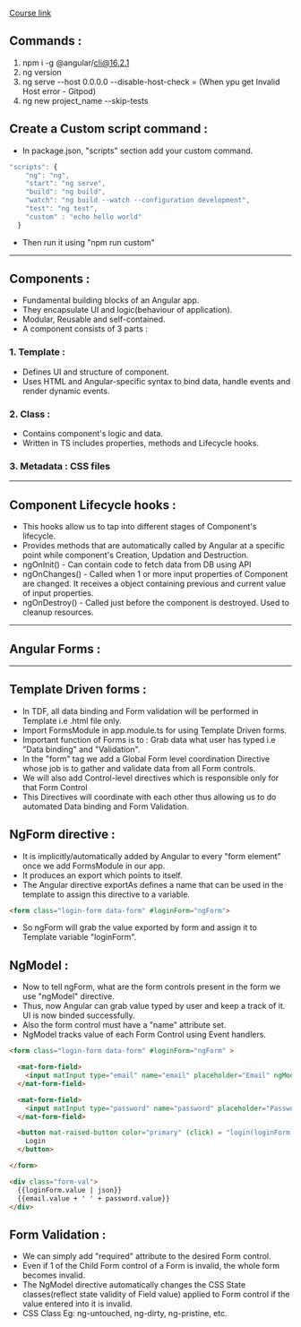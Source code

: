 [Course link](https://www.youtube.com/watch?v=VTEDh2pNSBQ&ab_channel=BoualiAli)

## Commands :

1. npm i -g @angular/cli@16.2.1
2. ng version
3. ng serve --host 0.0.0.0 --disable-host-check  = (When ypu get Invalid Host error - Gitpod)
4. ng new project_name --skip-tests

## Create a Custom script command :

- In package.json, "scripts" section add your custom command.

```js
"scripts": {
    "ng": "ng",
    "start": "ng serve",
    "build": "ng build",
    "watch": "ng build --watch --configuration development",
    "test": "ng test",
    "custom" : "echo hello world"
  }
```
- Then run it using "npm run custom"

---

## Components :

- Fundamental building blocks of an Angular app.
- They encapsulate UI and logic(behaviour of application).
- Modular, Reusable and self-contained.
- A component consists of 3 parts :

### 1. Template :

- Defines UI and structure of component.
- Uses HTML and Angular-specific syntax to bind data, handle events and render dynamic events.


### 2. Class :

- Contains component's logic and data.
- Written in TS includes properties, methods and Lifecycle hooks.

### 3. Metadata : CSS files

---

## Component Lifecycle hooks :

- This hooks allow us to tap into different stages of Component's lifecycle.
- Provides methods that are automatically called by Angular at a specific point while component's Creation, Updation and Destruction.
- ngOnInit() - Can contain code to fetch data from DB using API
- ngOnChanges() - Called when 1 or more input properties of Component are changed. It receives a object containing previous and current value of input properties.
- ngOnDestroy() - Called just before the component is destroyed. Used to cleanup resources.


---
## Angular Forms :
---

## Template Driven forms :

- In TDF, all data binding and Form validation will be performed in Template i.e .html file only.
- Import FormsModule in app.module.ts for using Template Driven forms.
- Important function of Forms is to : Grab data what user has typed i.e "Data binding" and "Validation".
- In the "form" tag we add a Global Form level coordination Directive whose job is to gather and validate data from all Form controls.
- We will also add Control-level directives which is responsible only for that Form Control
- This Directives will coordinate with each other thus allowing us to do automated Data binding and Form Validation.

## NgForm directive :

- It is implicitly/automatically added by Angular to every "form element" once we add FormsModule in our app.
- It produces an export which points to itself.
- The Angular directive exportAs defines a name that can be used in the template to assign this directive to a variable.

```html
<form class="login-form data-form" #loginForm="ngForm">
```
- So ngForm will grab the value exported by form and assign it to Template variable "loginForm".

## NgModel :

- Now to tell ngForm, what are the form controls present in the form we use "ngModel" directive.
- Thus, now Angular can grab value typed by user and keep a track of it. UI is now binded successfully.
- Also the form control must have a "name" attribute set.
- NgModel tracks value of each Form Control using Event handlers.

```html
<form class="login-form data-form" #loginForm="ngForm" >

  <mat-form-field>
    <input matInput type="email" name="email" placeholder="Email" ngModel #email="ngModel">
  </mat-form-field>

  <mat-form-field>
    <input matInput type="password" name="password" placeholder="Password" ngModel #password="ngModel">
  </mat-form-field>

  <button mat-raised-button color="primary" (click) = "login(loginForm)">
    Login
  </button>

</form>

<div class="form-val">
  {{loginForm.value | json}}
  {{email.value + ' ' + password.value}}
</div>
```

## Form Validation :

- We can simply add "required" attribute to the desired Form control.
- Even if 1 of the Child Form control of a Form is invalid, the whole form becomes invalid.
- The NgModel directive automatically changes the CSS State classes(reflect state validity of Field value) applied to Form control if the value entered into it is invalid.
- CSS Class Eg: ng-untouched, ng-dirty, ng-pristine, etc.


















  











